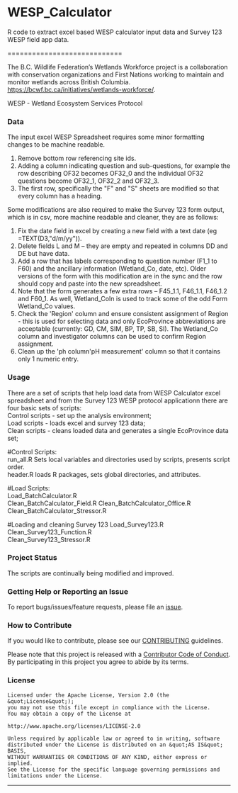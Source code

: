 # WESP_Calculator
R code to extract excel based WESP calculator input data and Survey 123 WESP field app data.

============================

The B.C. Wildlife Federation’s Wetlands Workforce project is a collaboration with conservation organizations and First Nations working to maintain and monitor wetlands across British Columbia. https://bcwf.bc.ca/initiatives/wetlands-workforce/.  

WESP - Wetland Ecosystem Services Protocol   

### Data

The input excel WESP Spreadsheet requires some minor formatting changes to be machine readable.   
1. Remove bottom row referencing site ids.   
2. Adding a column indicating question and sub-questions, for example the row describing OF32 becomes OF32_0 and the individual OF32 questions become OF32_1, OF32_2 and OF32_3.   
3. The first row, specifically the "F" and "S" sheets are modified so that every column has a heading.
    
Some modifications are also required to make the Survey 123 form output, which is in csv, more machine readable and cleaner, they are as follows:  
1. Fix the date field in excel by creating a new field with a text date (eg =TEXT(D3,"d/m/yy")).  
2. Delete fields L and M – they are empty and repeated in columns DD and DE but have data.  
3. Add a row that has labels corresponding to question number (F1_1 to F60) and the ancillary information (Wetland_Co, date, etc). Older versions of the form with this modification are in the sync and the row should copy and paste into the new spreadsheet. 
4. Note that the form generates a few extra rows – F45_1.1, F46_1.1, F46_1.2 and F60_1. As well, Wetland_CoIn is used to track some of the odd Form Wetland_Co values. 
5. Check the 'Region' column and ensure consistent assignment of Region - this is used for selecting data and only EcoProvince abbreviations are acceptable (currently: GD, CM, SIM, BP, TP, SB, SI). The Wetland_Co column and investigator columns can be used to confirm Region assignment.  
6. Clean up the 'ph column'pH measurement' column so that it contains only 1 numeric entry. 

### Usage

There are a set of scripts that help load data from WESP Calculator excel spreadsheet and from the Survey 123 WESP protocol applicationn there are four basic sets of scripts:    
Control scripts - set up the analysis environment;   
Load scripts - loads excel and survey 123 data;   
Clean scripts - cleans loaded data and generates a single EcoProvince data set;   

#Control Scripts:   
run_all.R	Sets local variables and directories used by scripts, presents script order.  
header.R	loads R packages, sets global directories, and attributes.

#Load Scripts:	
Load_BatchCalculator.R  
Clean_BatchCalculator_Field.R 
Clean_BatchCalculator_Office.R  
Clean_BatchCalculator_Stressor.R  

#Loading and cleaning Survey 123
Load_Survey123.R  
Clean_Survey123_Function.R  
Clean_Survey123_Stressor.R

### Project Status

The scripts are continually being modified and improved.

### Getting Help or Reporting an Issue

To report bugs/issues/feature requests, please file an [issue](https://github.com/BCWF-Wetlands/WESP_data_prep/issues/).

### How to Contribute

If you would like to contribute, please see our [CONTRIBUTING](CONTRIBUTING.md) guidelines.

Please note that this project is released with a [Contributor Code of Conduct](CODE_OF_CONDUCT.md). By participating in this project you agree to abide by its terms.

### License

```
Licensed under the Apache License, Version 2.0 (the &quot;License&quot;);
you may not use this file except in compliance with the License.
You may obtain a copy of the License at

http://www.apache.org/licenses/LICENSE-2.0

Unless required by applicable law or agreed to in writing, software distributed under the License is distributed on an &quot;AS IS&quot; BASIS,
WITHOUT WARRANTIES OR CONDITIONS OF ANY KIND, either express or implied.
See the License for the specific language governing permissions and limitations under the License.
```
---
